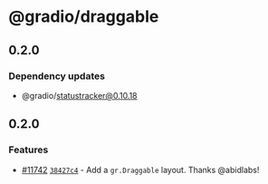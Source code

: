 # @gradio/draggable

## 0.2.0

### Dependency updates

- @gradio/statustracker@0.10.18

## 0.2.0

### Features

- [#11742](https://github.com/gradio-app/gradio/pull/11742) [`38427c4`](https://github.com/gradio-app/gradio/commit/38427c490b48741d7504f70d9bddc3fa1ec1dc4c) - Add a `gr.Draggable` layout. Thanks @abidlabs!
